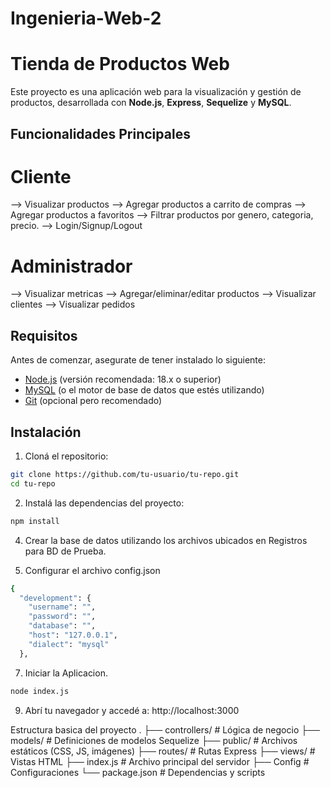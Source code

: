 # Ingenieria-Web-2
# Tienda de Productos Web

Este proyecto es una aplicación web para la visualización y gestión de productos, desarrollada con **Node.js**, **Express**, **Sequelize** y **MySQL**. 

## Funcionalidades Principales
# Cliente
--> Visualizar productos
--> Agregar productos a carrito de compras
--> Agregar productos a favoritos
--> Filtrar productos por genero, categoria, precio.
--> Login/Signup/Logout
# Administrador
--> Visualizar metricas
--> Agregar/eliminar/editar productos
--> Visualizar clientes
--> Visualizar pedidos

## Requisitos

Antes de comenzar, asegurate de tener instalado lo siguiente:

- [Node.js](https://nodejs.org/) (versión recomendada: 18.x o superior)
- [MySQL](https://www.mysql.com/) (o el motor de base de datos que estés utilizando)
- [Git](https://git-scm.com/) (opcional pero recomendado)

## Instalación

1. Cloná el repositorio:

```bash
git clone https://github.com/tu-usuario/tu-repo.git
cd tu-repo
```

2. Instalá las dependencias del proyecto:
```bash
npm install
```
4. Crear la base de datos utilizando los archivos ubicados en Registros para BD de Prueba.

5. Configurar el archivo config.json
```bash
{
  "development": {
    "username": "",
    "password": "",
    "database": "",
    "host": "127.0.0.1",
    "dialect": "mysql"
  },
```

7. Iniciar la Aplicacion.
```bash
node index.js
```

9. Abrí tu navegador y accedé a: http://localhost:3000


Estructura basica del proyecto 
.
├── controllers/        # Lógica de negocio
├── models/             # Definiciones de modelos Sequelize
├── public/             # Archivos estáticos (CSS, JS, imágenes)
├── routes/             # Rutas Express
├── views/              # Vistas HTML
├── index.js            # Archivo principal del servidor
├── Config              # Configuraciones
└── package.json        # Dependencias y scripts
  

